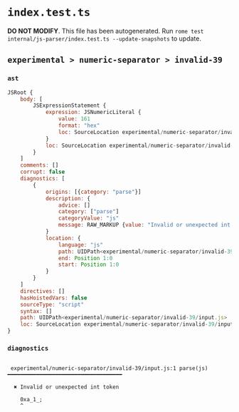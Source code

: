 # `index.test.ts`

**DO NOT MODIFY**. This file has been autogenerated. Run `rome test internal/js-parser/index.test.ts --update-snapshots` to update.

## `experimental > numeric-separator > invalid-39`

### `ast`

```javascript
JSRoot {
	body: [
		JSExpressionStatement {
			expression: JSNumericLiteral {
				value: 161
				format: "hex"
				loc: SourceLocation experimental/numeric-separator/invalid-39/input.js 1:0-1:6
			}
			loc: SourceLocation experimental/numeric-separator/invalid-39/input.js 1:0-1:7
		}
	]
	comments: []
	corrupt: false
	diagnostics: [
		{
			origins: [{category: "parse"}]
			description: {
				advice: []
				category: ["parse"]
				categoryValue: "js"
				message: RAW_MARKUP {value: "Invalid or unexpected int token"}
			}
			location: {
				language: "js"
				path: UIDPath<experimental/numeric-separator/invalid-39/input.js>
				end: Position 1:0
				start: Position 1:0
			}
		}
	]
	directives: []
	hasHoistedVars: false
	sourceType: "script"
	syntax: []
	path: UIDPath<experimental/numeric-separator/invalid-39/input.js>
	loc: SourceLocation experimental/numeric-separator/invalid-39/input.js 1:0-2:0
}
```

### `diagnostics`

```

 experimental/numeric-separator/invalid-39/input.js:1 parse(js) ━━━━━━━━━━━━━━━━━━━━━━━━━━━━━━━━━━━━

  ✖ Invalid or unexpected int token

    0xa_1_;
    ^


```

